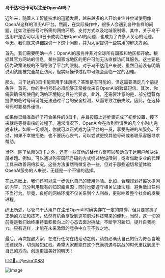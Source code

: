 **乌干达3日卡可以注册OpenAI吗？**

近年来，随着人工智能技术的迅猛发展，越来越多的人开始关注并尝试使用像OpenAI这样的顶尖AI平台。然而，在实际操作中，很多人会遇到各种各样的问题，比如注册账号时所需的网络环境、支付方式以及地域限制等。其中，关于乌干达用户是否可以用3日卡成功注册OpenAI的问题，也成为了许多人关心的话题。今天，我们就来详细探讨一下这个问题，并为大家提供一些实用的解决方案。

首先，我们需要明确一点：OpenAI的服务并非对全球所有国家和地区都开放。根据其官方网站的信息，某些国家或地区的用户可能无法直接访问其服务。这主要是因为政策法规的不同导致了平台的限制。对于乌干达用户来说，虽然目前没有明确说明该国被完全禁止访问，但实际操作过程中可能会面临一定的困难。

那么，乌干达的3日卡能否用于注册呢？答案是有可能的，但这需要满足几个前提条件。首先，你的手机号码必须能够正常接收来自OpenAI的验证短信。其次，你需要确保所使用的网络环境稳定且符合要求。此外，还需要注意的是，部分运营商提供的临时号码可能无法通过平台的安全检测，从而导致注册失败。因此，在选择号码时要格外谨慎。

如果你已经准备好了符合条件的3日卡，并且按照上述步骤完成了初步设置，接下来就是等待审核的过程了。通常情况下，OpenAI会在收到申请后的几个小时内完成审核。如果一切顺利，你就可以正式成为该平台的一员，享受先进的AI服务。不过，如果不幸被拒绝，也不要灰心丧气，可以尝试更换其他号码或者联系客服寻求帮助。

当然，除了依赖3日卡之外，还有一些其他的替代方案可以帮助乌干达用户解决注册难题。例如，可以通过购买国际号码的方式绕过地域限制；或者借助专业的代理工具来改善网络状况。这些方法虽然稍微复杂一些，但对于那些迫切希望体验OpenAI服务的人来说，无疑是一个不错的选择。

在此基础上，我们还可以进一步优化自己的使用体验。比如，合理规划好每次提问的内容，充分利用现有的知识库资源；同时也要遵守相关法律法规，避免做出任何不当行为。毕竟，良好的网络环境不仅关系到个人利益，更影响着整个社会的发展进程。

综上所述，尽管乌干达用户在注册OpenAI时确实存在一定的障碍，但只要掌握了正确的方法和技巧，依然有机会享受到这项前沿科技带来的便利。当然，这一切的前提是我们始终秉持着积极向上的心态去面对挑战，不断学习新知，提升自我能力。只有这样，才能在未来激烈的竞争中立于不败之地。

最后，再次提醒大家，在进行任何在线活动之前，请务必确认自己的行为符合当地法律规范，切勿触犯红线。希望大家都能在这个充满机遇与挑战的时代里找到属于自己的方向，创造更加美好的明天！

[[TG💪+ @esim1088](https://t.me/s/esim1088)]

![Image](https://i.postimg.cc/4NQfJmqS/Snipaste-2025-05-13-00-14-12.png)